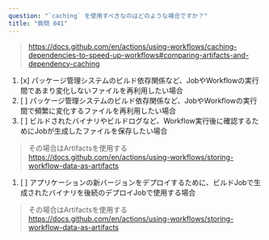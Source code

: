 ```yaml
---
question: "`caching` を使用すべきなのはどのような場合ですか？"
title: "質問 041"
---
```




> https://docs.github.com/en/actions/using-workflows/caching-dependencies-to-speed-up-workflows#comparing-artifacts-and-dependency-caching

1. [x] パッケージ管理システムのビルド依存関係など、JobやWorkflowの実行間であまり変化しないファイルを再利用したい場合
1. [ ] パッケージ管理システムのビルド依存関係など、JobやWorkflowの実行間で頻繁に変化するファイルを再利用したい場合
1. [ ] ビルドされたバイナリやビルドログなど、Workflow実行後に確認するためにJobが生成したファイルを保存したい場合  
> その場合はArtifactsを使用する https://docs.github.com/en/actions/using-workflows/storing-workflow-data-as-artifacts
1. [ ] アプリケーションの新バージョンをデプロイするために、ビルドJobで生成されたバイナリを後続のデプロイJobで使用する場合  
> その場合はArtifactsを使用する https://docs.github.com/en/actions/using-workflows/storing-workflow-data-as-artifacts